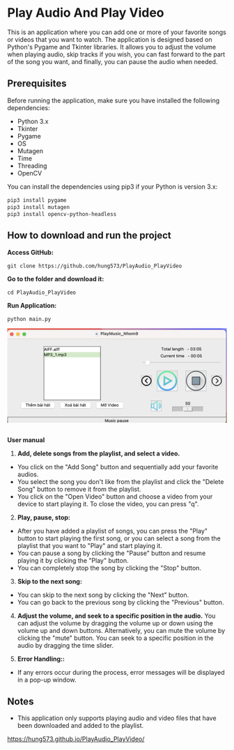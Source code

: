 # Play Audio And Play Video

This is an application where you can add one or more of your favorite songs or videos that you want to watch. The application is designed based on Python's Pygame and Tkinter libraries. It allows you to adjust the volume when playing audio, skip tracks if you wish, you can fast forward to the part of the song you want, and finally, you can pause the audio when needed.

## Prerequisites

Before running the application, make sure you have installed the following dependencies:

- Python 3.x
- Tkinter
- Pygame
- OS
- Mutagen
- Time
- Threading
- OpenCV

You can install the dependencies using pip3 if your Python is version 3.x:

```
pip3 install pygame
pip3 install mutagen
pip3 install opencv-python-headless
```
## How to download and run the project

**Access GitHub:**
```
git clone https://github.com/hung573/PlayAudio_PlayVideo
```
**Go to the folder and download it:** 
```
cd PlayAudio_PlayVideo
```
**Run Application:** 
```
python main.py
```
![UI_Main](img/UI_main.png)
```
```
**User manual** 
1. **Add, delete songs from the playlist, and select a video.**
- You click on the "Add Song" button and sequentially add your favorite audios.
- You select the song you don't like from the playlist and click the "Delete Song" button to remove it from the playlist.
- You click on the "Open Video" button and choose a video from your device to start playing it. To close the video, you can press "q".

2. **Play, pause, stop:**
- After you have added a playlist of songs, you can press the "Play" button to start playing the first song, or you can select a song from the playlist that you want to "Play" and start playing it.
- You can pause a song by clicking the "Pause" button and resume playing it by clicking the "Play" button.
- You can completely stop the song by clicking the "Stop" button.

3. **Skip to the next song:**
- You can skip to the next song by clicking the "Next" button.
- You can go back to the previous song by clicking the "Previous" button.

4. **Adjust the volume, and seek to a specific position in the audio.**
You can adjust the volume by dragging the volume up or down using the volume up and down buttons. Alternatively, you can mute the volume by clicking the "mute" button.
You can seek to a specific position in the audio by dragging the time slider.

5. **Error Handling::**
- If any errors occur during the process, error messages will be displayed in a pop-up window.

## Notes

- This application only supports playing audio and video files that have been downloaded and added to the playlist.

https://hung573.github.io/PlayAudio_PlayVideo/
